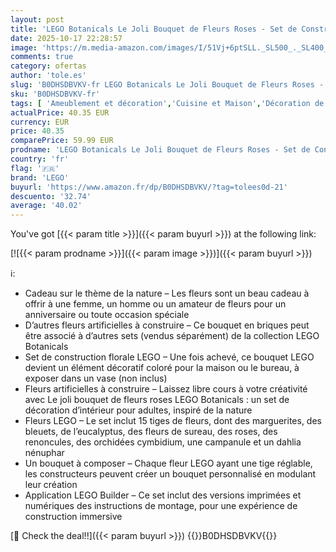 ```yaml
---
layout: post
title: 'LEGO Botanicals Le Joli Bouquet de Fleurs Roses - Set de Construction pour Adulte - Plantes artificielles pour décoration Florale - Bouquet de Marguerites  Roses  Fleurs de sureau et Eucalyptus 10342'
date: 2025-10-17 22:28:57
image: 'https://m.media-amazon.com/images/I/51Vj+6ptSLL._SL500_._SL400_.jpg'
comments: true
category: ofertas
author: 'tole.es'
slug: 'B0DHSDBVKV-fr LEGO Botanicals Le Joli Bouquet de Fleurs Roses - Set de...'
sku: 'B0DHSDBVKV-fr'
tags: [ 'Ameublement et décoration','Cuisine et Maison','Décoration de la maison','Fleurs artificielles','Végétaux artificiels','lego','🇫🇷', ]
actualPrice: 40.35 EUR
currency: EUR
price: 40.35
comparePrice: 59.99 EUR
prodname: 'LEGO Botanicals Le Joli Bouquet de Fleurs Roses - Set de Construction pour Adulte - Plantes artificielles pour décoration Florale - Bouquet de Marguerites  Roses  Fleurs de sureau et Eucalyptus 10342'
country: 'fr'
flag: '🇫🇷'
brand: 'LEGO'
buyurl: 'https://www.amazon.fr/dp/B0DHSDBVKV/?tag=tolees0d-21'
descuento: '32.74'
average: '40.02'
---
```


You've got [{{< param title >}}]({{< param buyurl >}}) at the following link:

[![{{< param prodname >}}]({{< param image >}})]({{< param buyurl >}})

ℹ️:

- Cadeau sur le thème de la nature – Les fleurs sont un beau cadeau à offrir à une femme, un homme ou un amateur de fleurs pour un anniversaire ou toute occasion spéciale
- D’autres fleurs artificielles à construire – Ce bouquet en briques peut être associé à d’autres sets (vendus séparément) de la collection LEGO Botanicals
- Set de construction florale LEGO – Une fois achevé, ce bouquet LEGO devient un élément décoratif coloré pour la maison ou le bureau, à exposer dans un vase (non inclus)
- Fleurs artificielles à construire – Laissez libre cours à votre créativité avec Le joli bouquet de fleurs roses LEGO Botanicals : un set de décoration d’intérieur pour adultes, inspiré de la nature
- Fleurs LEGO – Le set inclut 15 tiges de fleurs, dont des marguerites, des bleuets, de l’eucalyptus, des fleurs de sureau, des roses, des renoncules, des orchidées cymbidium, une campanule et un dahlia nénuphar
- Un bouquet à composer – Chaque fleur LEGO ayant une tige réglable, les constructeurs peuvent créer un bouquet personnalisé en modulant leur création
- Application LEGO Builder – Ce set inclut des versions imprimées et numériques des instructions de montage, pour une expérience de construction immersive

[🛒 Check the deal!!]({{< param buyurl >}})
{{<world>}}B0DHSDBVKV{{</world>}}

